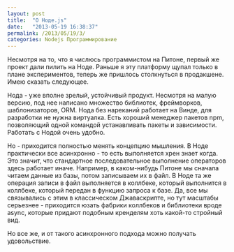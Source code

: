 ```yaml
---
layout: post
title:  "О Ноде.js"
date:   "2013-05-19 16:38:37"
permalink: /2013/05/19/3/
categories: Nodejs Программирование
---
```

Несмотря на то, что я числюсь программистом на Питоне, первый же проект дали пилить на Ноде. Раньше я эту платформу щупал только в плане экспериментов, теперь же пришлось столкнуться в продакшене. Имею сказать следующее.

Нода - уже вполне зрелый, устойчивый продукт. Несмотря на малую версию, под нее написано множество библиотек, фреймворков, шаблонизаторов, ORM. Нода без нареканий работает на Винде, для разработки не нужна виртуалка. Есть хороший менеджер пакетов npm, позволяющий одной командой устанавливать пакеты и зависимости. Работать с Нодой очень удобно.

Но - приходится полностью менять концепцию мышления. В Ноде практически все асинхронно - то есть выполняется хрен знает когда. Это значит, что стандартное последовательное выполнение операторов здесь работает иначе. Например, в каком-нибудь Питоне мы сначала читаем данные из базы, потом записываем их в файл. В Ноде та же операция записи в файл выполняется в коллбеке, который выполнится в коллбеке, который передан в функцию запроса к базе. Да, все мы связывались с этим в классическом Джаваскрипте, но тут масштабы серьезнее - приходится юзать фабрики коллбеков и библиотеки вроде async, которые придают подобным кренделям хоть какой-то стройный вид.

Но все же, и от такого асинхронного подхода можно получать удовольствие.


